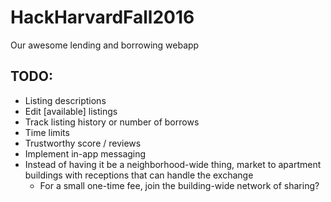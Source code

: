 # HackHarvardFall2016
Our awesome lending and borrowing webapp

## TODO:
* Listing descriptions
* Edit [available] listings
* Track listing history or number of borrows
* Time limits
* Trustworthy score / reviews
* Implement in-app messaging
* Instead of having it be a neighborhood-wide thing, market to apartment buildings with receptions that can handle the exchange
  * For a small one-time fee, join the building-wide network of sharing?
